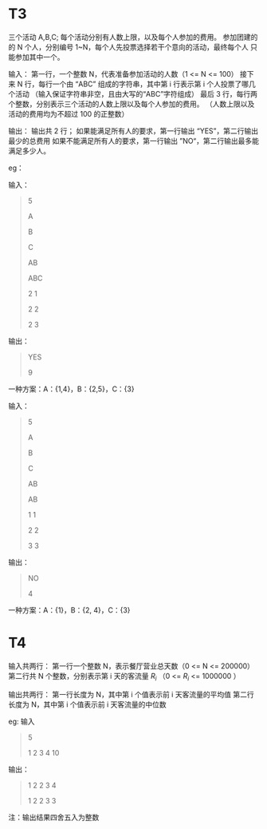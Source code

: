 # T3
三个活动 A,B,C; 每个活动分别有人数上限，以及每个人参加的费用。
参加团建的的 N 个人，分别编号 1~N，每个人先投票选择若干个意向的活动，最终每个人
只能参加其中一个。

输入：
第一行，一个整数 N，代表准备参加活动的人数（1 <= N <= 100）
接下来 N 行，每行一个由 “ABC” 组成的字符串，其中第 i 行表示第 i 个人投票了哪几个活动
（输入保证字符串非空，且由大写的“ABC”字符组成）
最后 3 行，每行两个整数，分别表示三个活动的人数上限以及每个人参加的费用。
（人数上限以及活动的费用均为不超过 100 的正整数）

输出：
输出共 2 行；
如果能满足所有人的要求，第一行输出 “YES”，第二行输出最少的总费用
如果不能满足所有人的要求，第一行输出 ”NO“，第二行输出最多能满足多少人。

eg：

输入：

> 5
>
> A
>
> B
>
> C
>
> AB
>
> ABC
>
> 2 1
>
> 2 2
>
> 2 3

输出：

> YES
>
> 9

一种方案：A：{1,4}，B：{2,5}，C：{3}



输入：

> 5
>
> A
>
> B
>
> C
>
> AB
>
> AB
>
> 1 1
>
> 2 2
>
> 3 3

输出：

> NO
>
> 4

一种方案：A：{1}，B：{2, 4}，C：{3}

# T4

输入共两行：
第一行一个整数 N，表示餐厅营业总天数（0 <= N <= 200000）
第二行共 N 个整数，分别表示第 i 天的客流量 $R_{i}$ （0 <= $R_{i}$ <= 1000000 ）

输出共两行：
第一行长度为 N，其中第 i 个值表示前 i 天客流量的平均值
第二行长度为 N，其中第 i 个值表示前 i 天客流量的中位数

eg:
输入
> 5
> 
> 1 2 3 4 10

输出：
> 1 2 2 3 4
> 
> 1 2 2 3 3

注：输出结果四舍五入为整数

